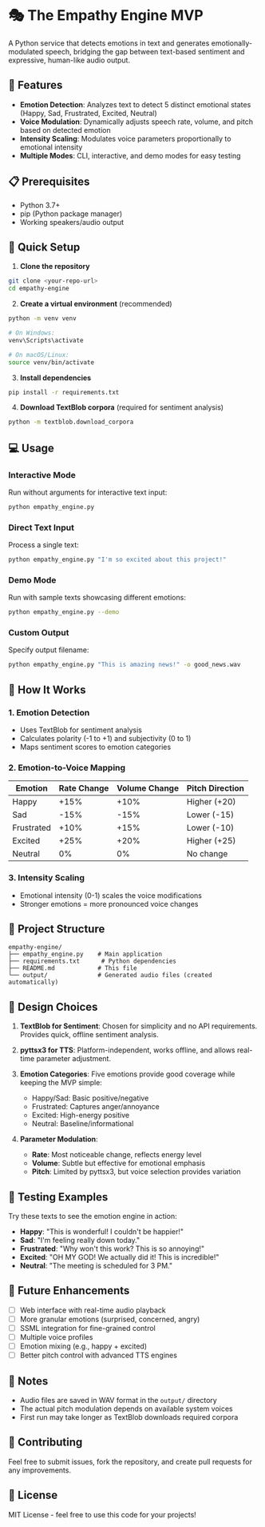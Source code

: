 # 🎭 The Empathy Engine MVP

A Python service that detects emotions in text and generates emotionally-modulated speech, bridging the gap between text-based sentiment and expressive, human-like audio output.

## 🌟 Features

- **Emotion Detection**: Analyzes text to detect 5 distinct emotional states (Happy, Sad, Frustrated, Excited, Neutral)
- **Voice Modulation**: Dynamically adjusts speech rate, volume, and pitch based on detected emotion
- **Intensity Scaling**: Modulates voice parameters proportionally to emotional intensity
- **Multiple Modes**: CLI, interactive, and demo modes for easy testing

## 📋 Prerequisites

- Python 3.7+
- pip (Python package manager)
- Working speakers/audio output

## 🚀 Quick Setup

1. **Clone the repository**
```bash
git clone <your-repo-url>
cd empathy-engine
```

2. **Create a virtual environment** (recommended)
```bash
python -m venv venv

# On Windows:
venv\Scripts\activate

# On macOS/Linux:
source venv/bin/activate
```

3. **Install dependencies**
```bash
pip install -r requirements.txt
```

4. **Download TextBlob corpora** (required for sentiment analysis)
```bash
python -m textblob.download_corpora
```

## 💻 Usage

### Interactive Mode
Run without arguments for interactive text input:
```bash
python empathy_engine.py
```

### Direct Text Input
Process a single text:
```bash
python empathy_engine.py "I'm so excited about this project!"
```

### Demo Mode
Run with sample texts showcasing different emotions:
```bash
python empathy_engine.py --demo
```

### Custom Output
Specify output filename:
```bash
python empathy_engine.py "This is amazing news!" -o good_news.wav
```

## 🎯 How It Works

### 1. Emotion Detection
- Uses TextBlob for sentiment analysis
- Calculates polarity (-1 to +1) and subjectivity (0 to 1)
- Maps sentiment scores to emotion categories

### 2. Emotion-to-Voice Mapping

| Emotion | Rate Change | Volume Change | Pitch Direction |
|---------|------------|---------------|-----------------|
| Happy | +15% | +10% | Higher (+20) |
| Sad | -15% | -15% | Lower (-15) |
| Frustrated | +10% | +15% | Lower (-10) |
| Excited | +25% | +20% | Higher (+25) |
| Neutral | 0% | 0% | No change |

### 3. Intensity Scaling
- Emotional intensity (0-1) scales the voice modifications
- Stronger emotions = more pronounced voice changes

## 📂 Project Structure
```
empathy-engine/
├── empathy_engine.py    # Main application
├── requirements.txt      # Python dependencies
├── README.md            # This file
└── output/              # Generated audio files (created automatically)
```

## 🔧 Design Choices

1. **TextBlob for Sentiment**: Chosen for simplicity and no API requirements. Provides quick, offline sentiment analysis.

2. **pyttsx3 for TTS**: Platform-independent, works offline, and allows real-time parameter adjustment.

3. **Emotion Categories**: Five emotions provide good coverage while keeping the MVP simple:
   - Happy/Sad: Basic positive/negative
   - Frustrated: Captures anger/annoyance
   - Excited: High-energy positive
   - Neutral: Baseline/informational

4. **Parameter Modulation**: 
   - **Rate**: Most noticeable change, reflects energy level
   - **Volume**: Subtle but effective for emotional emphasis
   - **Pitch**: Limited by pyttsx3, but voice selection provides variation

## 🚦 Testing Examples

Try these texts to see the emotion engine in action:

- **Happy**: "This is wonderful! I couldn't be happier!"
- **Sad**: "I'm feeling really down today."
- **Frustrated**: "Why won't this work? This is so annoying!"
- **Excited**: "OH MY GOD! We actually did it! This is incredible!"
- **Neutral**: "The meeting is scheduled for 3 PM."

## 🎯 Future Enhancements

- [ ] Web interface with real-time audio playback
- [ ] More granular emotions (surprised, concerned, angry)
- [ ] SSML integration for fine-grained control
- [ ] Multiple voice profiles
- [ ] Emotion mixing (e.g., happy + excited)
- [ ] Better pitch control with advanced TTS engines

## 📝 Notes

- Audio files are saved in WAV format in the `output/` directory
- The actual pitch modulation depends on available system voices
- First run may take longer as TextBlob downloads required corpora

## 🤝 Contributing

Feel free to submit issues, fork the repository, and create pull requests for any improvements.

## 📄 License

MIT License - feel free to use this code for your projects!